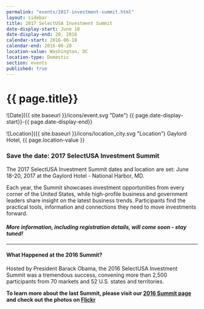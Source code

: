```yaml
---
permalink: "events/2017-investment-summit.html"
layout: sidebar
title: 2017 SelectUSA Investment Summit
date-display-start: June 18
date-display-end: 20, 2016
calendar-start: 2016-06-18
calendar-end: 2016-06-20
location-value: Washington, DC
location-type: Domestic
section: events
published: true
---
```


# {{ page.title}}

![Date]({{ site.baseurl }}/icons/event.svg "Date") {{ page.date-display-start}}-{{ page.date-display-end}}

![Location]({{ site.baseurl }}/icons/location_city.svg "Location") Gaylord Hotel, {{ page.location-value }}

### Save the date: 2017 SelectUSA Investment Summit

The 2017 SelectUSA Investment Summit dates and location are set: June 18-20, 2017 at the Gaylord Hotel - National Harbor, MD. 

Each year, the Summit showcases investment opportunities from every corner of the United States, while high-profile business and government leaders share insight on the latest business trends. Participants find the practical tools, information and connections they need to move investments forward.

#### _More information, including registration details, will come soon - stay tuned!_

---

#### What Happened at the 2016 Summit?

Hosted by President Barack Obama, the 2016 SelectUSA Investment Summit was a tremendous success, convening more than 2,500 participants from 70 markets and 52 U.S. states and territories.

**To learn more about the last Summit, please visit our [2016 Summit page](https://www.selectusa.gov/selectusa-summit) and check out the photos on [Flickr](https://www.flickr.com/photos/selectusa/albums)**
